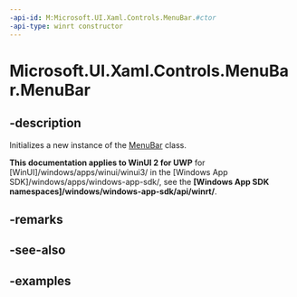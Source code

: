 ```yaml
---
-api-id: M:Microsoft.UI.Xaml.Controls.MenuBar.#ctor
-api-type: winrt constructor
---
```

<!-- Method syntax.
public MenuBar.MenuBar()
-->

# Microsoft.UI.Xaml.Controls.MenuBar.MenuBar


## -description

Initializes a new instance of the [MenuBar](menubar.md) class.


**This documentation applies to WinUI 2 for UWP** for [WinUI]/windows/apps/winui/winui3/ in the [Windows App SDK]/windows/apps/windows-app-sdk/, see the **[Windows App SDK namespaces]/windows/windows-app-sdk/api/winrt/**.

## -remarks


## -see-also


## -examples


